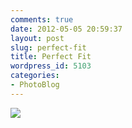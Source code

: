 ```yaml
---
comments: true
date: 2012-05-05 20:59:37
layout: post
slug: perfect-fit
title: Perfect Fit
wordpress_id: 5103
categories:
- PhotoBlog
---
```


![](http://ryanfitzer.com/main/wp-content/uploads/2012/05/2012-03-31-at-12-08-34-1.jpg)
